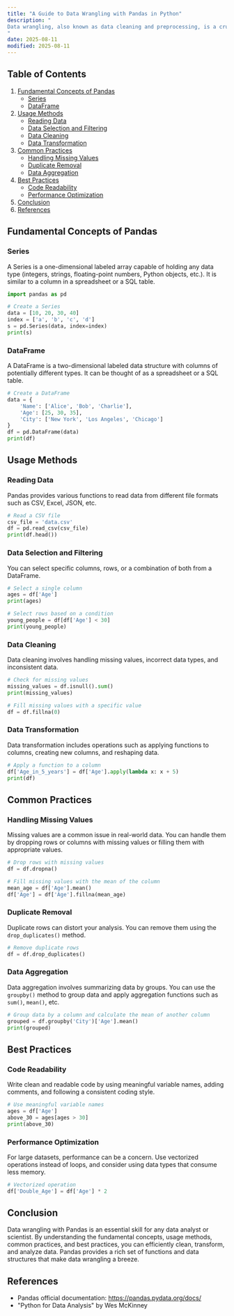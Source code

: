 ```yaml
---
title: "A Guide to Data Wrangling with Pandas in Python"
description: "
Data wrangling, also known as data cleaning and preprocessing, is a crucial step in the data analysis pipeline. It involves transforming raw data into a clean, structured format that is suitable for further analysis. Python's Pandas library is a powerful tool for data wrangling, offering a wide range of functions and data structures to handle and manipulate data efficiently. In this blog post, we will explore the fundamental concepts, usage methods, common practices, and best practices of data wrangling with Pandas in Python.
"
date: 2025-08-11
modified: 2025-08-11
---
```


## Table of Contents
1. [Fundamental Concepts of Pandas](#fundamental-concepts-of-pandas)
    - [Series](#series)
    - [DataFrame](#dataframe)
2. [Usage Methods](#usage-methods)
    - [Reading Data](#reading-data)
    - [Data Selection and Filtering](#data-selection-and-filtering)
    - [Data Cleaning](#data-cleaning)
    - [Data Transformation](#data-transformation)
3. [Common Practices](#common-practices)
    - [Handling Missing Values](#handling-missing-values)
    - [Duplicate Removal](#duplicate-removal)
    - [Data Aggregation](#data-aggregation)
4. [Best Practices](#best-practices)
    - [Code Readability](#code-readability)
    - [Performance Optimization](#performance-optimization)
5. [Conclusion](#conclusion)
6. [References](#references)

## Fundamental Concepts of Pandas

### Series
A Series is a one-dimensional labeled array capable of holding any data type (integers, strings, floating-point numbers, Python objects, etc.). It is similar to a column in a spreadsheet or a SQL table.

```python
import pandas as pd

# Create a Series
data = [10, 20, 30, 40]
index = ['a', 'b', 'c', 'd']
s = pd.Series(data, index=index)
print(s)
```

### DataFrame
A DataFrame is a two-dimensional labeled data structure with columns of potentially different types. It can be thought of as a spreadsheet or a SQL table.

```python
# Create a DataFrame
data = {
    'Name': ['Alice', 'Bob', 'Charlie'],
    'Age': [25, 30, 35],
    'City': ['New York', 'Los Angeles', 'Chicago']
}
df = pd.DataFrame(data)
print(df)
```

## Usage Methods

### Reading Data
Pandas provides various functions to read data from different file formats such as CSV, Excel, JSON, etc.

```python
# Read a CSV file
csv_file = 'data.csv'
df = pd.read_csv(csv_file)
print(df.head())
```

### Data Selection and Filtering
You can select specific columns, rows, or a combination of both from a DataFrame.

```python
# Select a single column
ages = df['Age']
print(ages)

# Select rows based on a condition
young_people = df[df['Age'] < 30]
print(young_people)
```

### Data Cleaning
Data cleaning involves handling missing values, incorrect data types, and inconsistent data.

```python
# Check for missing values
missing_values = df.isnull().sum()
print(missing_values)

# Fill missing values with a specific value
df = df.fillna(0)
```

### Data Transformation
Data transformation includes operations such as applying functions to columns, creating new columns, and reshaping data.

```python
# Apply a function to a column
df['Age_in_5_years'] = df['Age'].apply(lambda x: x + 5)
print(df)
```

## Common Practices

### Handling Missing Values
Missing values are a common issue in real-world data. You can handle them by dropping rows or columns with missing values or filling them with appropriate values.

```python
# Drop rows with missing values
df = df.dropna()

# Fill missing values with the mean of the column
mean_age = df['Age'].mean()
df['Age'] = df['Age'].fillna(mean_age)
```

### Duplicate Removal
Duplicate rows can distort your analysis. You can remove them using the `drop_duplicates()` method.

```python
# Remove duplicate rows
df = df.drop_duplicates()
```

### Data Aggregation
Data aggregation involves summarizing data by groups. You can use the `groupby()` method to group data and apply aggregation functions such as `sum()`, `mean()`, etc.

```python
# Group data by a column and calculate the mean of another column
grouped = df.groupby('City')['Age'].mean()
print(grouped)
```

## Best Practices

### Code Readability
Write clean and readable code by using meaningful variable names, adding comments, and following a consistent coding style.

```python
# Use meaningful variable names
ages = df['Age']
above_30 = ages[ages > 30]
print(above_30)
```

### Performance Optimization
For large datasets, performance can be a concern. Use vectorized operations instead of loops, and consider using data types that consume less memory.

```python
# Vectorized operation
df['Double_Age'] = df['Age'] * 2
```

## Conclusion
Data wrangling with Pandas is an essential skill for any data analyst or scientist. By understanding the fundamental concepts, usage methods, common practices, and best practices, you can efficiently clean, transform, and analyze data. Pandas provides a rich set of functions and data structures that make data wrangling a breeze.

## References
- Pandas official documentation: https://pandas.pydata.org/docs/
- "Python for Data Analysis" by Wes McKinney